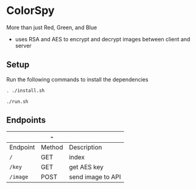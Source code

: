 # ColorSpy

More than just Red, Green, and Blue

- uses RSA and AES to encrypt and decrypt images between client and server

## Setup

Run the following commands to install the dependencies

```bash
. ./install.sh
```

```
./run.sh

```

## Endpoints

|           | -      |                   |
| --------- | ------ | ----------------- |
| Endpoint  | Method | Description       |
| `/ `      | GET    | index             |
| `/key `   | GET    | get AES key       |
| `/image ` | POST   | send image to API |
